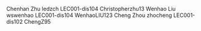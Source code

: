 Chenhan Zhu      ledzch     LEC001-dis104   Christopherzhu13
Wenhao Liu       wswenhao   LEC001-dis104   WenhaoLIU123
Cheng Zhou       zhocheng   LEC001-dis102   ChengZ95
